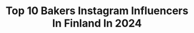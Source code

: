---
title: Top 10 Bakers Instagram Influencers In Finland In 2024
description: >-
  Find top bakers Instagram influencers in Finland in 2024. Most popular hashtags: #makersgonnamake #twowheels #moto.
platform: Instagram
hits: 10
text_top: Discover the most popular Instagram profiles on inBeat.
text_bottom: Our database has 10 Instagram influencers like this in Finland for you to contact.
profiles:
  - username: "inanen"
    fullname: >-
      Ina Lähteenmaa | Speaker
    bio: >-
      💛 Armoa ✞, ilakointia, yrittäjyyttä 🐔HarkKana @ellunkanat / Viestintä @tampereuni 💫Podcast-emäntä @rohkaisuryyppypodi 📷 Valokuvaustili @inanenphoto
    location: "Finland"
    followers: 7945
    engagement: 1044
    commentsToLikes: 0.105971
    id: ck13bkirovuu80i19g0jch9dn
    verified: false
    hashtags: ""
  - username: "alvarolopram"
    fullname: >-
      álvaro
    bio: >-
      de mi parte ☽ mallorca, spain
    location: "Finland"
    followers: 20580
    engagement: 1055
    commentsToLikes: 0.026970
    id: ck0w2mga6p4270i19qs71sgsm
    verified: false
    hashtags: ""
  - username: "lettileipuri"
    fullname: >-
      Marjut | Braid baker
    bio: >-
      📍Tampere, Finland 🇫🇮 ♦️Sudio -15% ➡️ sudiolei ❗️No custom hairstyles/Ei tilauskampauksia
    location: "Finland"
    followers: 17223
    engagement: 143
    commentsToLikes: 0.066218
    id: ck6ucnk0sgmc20j71mzjcqy84
    verified: false
    hashtags: "#braids, #braidstyles, #tampere, #pitk"
  - username: "sajith_njr10"
    fullname: >-
      #💟𝕊𝕒𝕛𝕚𝕥𝕙 𝕛𝕣  1️⃣0️⃣ 🇧🇷
    bio: >-
      🤙𝕂𝕠𝕔𝕙𝕚🤙 ❗️20❗️ 🔒🖤💖🌍@cloudy_rose__ 🔵🅺🆃🅼 🔵 🅳🆄🅺🅴🆁💥 ♀️🆁🆇 🅵🅰🅽⏮️🅸 @ktmduke200_fanclub @club_piston_headz @samba_family_kerala_
    location: "Finland"
    followers: 5447
    engagement: 1065
    commentsToLikes: 0.126429
    id: ckapbf9wizplq0i78nemhswnc
    verified: false
    hashtags: "#moto, #dominar400, #keralagram, #ktmindia"
  - username: "julezz_official"
    fullname: >-
      -Julezz_Official
    bio: >-
      Ducati Hypermotard 950 black neon(19) Bmw G450X Supermoto (08) Königspython (smaug) @miss_julezz ❤
    location: "Finland"
    followers: 9216
    engagement: 573
    commentsToLikes: 0.013911
    id: ck6tncmcd9kvv0j71yqtzcy4o
    verified: false
    hashtags: "#ducati, #fridaysforfuture, #speedphotography, #939"
  - username: "oliviavidael"
    fullname: >-
      
    bio: >-
      ⁣⁣⁣⁣⁣⁣⁣⁣ Lifestyle- & kauneusblogi 🤍⁣⁣ 📰 olivia.bigovic@hotmail.com⁣⁣⁣ [tutoriaalit, arkiset höpöttelystoryt + inspo 💅🏻]
    location: "Finland"
    followers: 15246
    engagement: 1188
    commentsToLikes: 0.040680
    id: ck6u5i66e9rvl0j713oy1llni
    verified: false
    hashtags: "#kosmetiikka, #kauneusbloggaaja, #kes, #lifestyleblogi"
  - username: "bauerhockeyfinland"
    fullname: >-
      BAUER Hockey Finland
    bio: >-
      Maailman johtava jääkiekkovarusteiden valmistaja ja suunnittelija. Customoi HyperLite #MyBauer mailasi 👇🏼
    location: "Finland"
    followers: 28829
    engagement: 431
    commentsToLikes: 0.014982
    id: ck5bw13k3ksik0i11baue6kvg
    verified: true
    hashtags: "#nhlplayoffs, #cantbeathockey, #hyperlite, #bauergoalie"
  - username: "hannanen_crafts"
    fullname: >-
      Hanna
    bio: >-
      Knit, eat, sleep, repeat 🤎
    location: "Finland"
    followers: 10081
    engagement: 692
    commentsToLikes: 0.017111
    id: ck14k784ro31y0i19x9jo22qz
    verified: false
    hashtags: "#strikk, #knittersofinstagram, #knittedfashion, #instaknitters"
  - username: "anjuknits"
    fullname: >-
      ᗩ ᑎ ᑎ ᗩ
    bio: >-
      Tampere, Finland 🇫🇮 anjuknits@outlook.com
    location: "Finland"
    followers: 10583
    engagement: 626
    commentsToLikes: 0.017115
    id: ck5znevl8obxz0i14d17e2bta
    verified: false
    hashtags: "#babyknits, #anjuknits, #knitting, #neulominen"
  - username: "nordiccrafter"
    fullname: >-
      Irina 🔸
    bio: >-
      A quilter with passion for Marimekko and Liberty fabric, EPP and fmq on a domestic machine. Helsinki, Finland
    location: "Finland"
    followers: 7299
    engagement: 878
    commentsToLikes: 0.195160
    id: ck14jpavqlifo0i19b6ijv0j9
    verified: false
    hashtags: "#sewingfun, #sewing, #epplove, #christmasstocking"
---